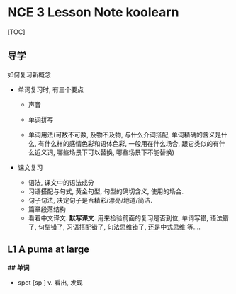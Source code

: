 # NCE 3 Lesson Note koolearn

[TOC]

## 导学

如何复习新概念

* 单词复习时, 有三个要点

  * 声音

  * 单词拼写

  * 单词用法(可数不可数, 及物不及物, 与什么介词搭配, 单词精确的含义是什么, 有什么样的感情色彩和语体色彩, 一般用在什么场合, 跟它类似的有什么近义词, 哪些场景下可以替换, 哪些场景下不能替换)

* 课文复习
  * 语法, 课文中的语法成分
  * 习语搭配与句式, 黄金句型, 句型的确切含义, 使用的场合.
  * 句子句法, 决定句子是否精彩/漂亮/地道/简洁.
  * 篇章段落结构
  * 看着中文译文. **默写课文**.  用来检验前面的复习是否到位, 单词写错, 语法错了, 句型错了, 习语搭配错了, 句法思维错了, 还是中式思维 等....

## L1 A puma at large

**## 单词**

* spot [sp ] v. 看出, 发现











 